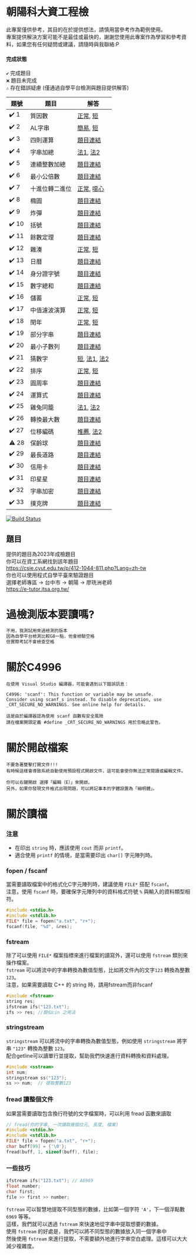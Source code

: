 ﻿# 朝陽科大資工程檢
此專案僅供參考，其目的在於提供想法，請慎用當參考作為範例使用。  
專案提供解決方案可能不是最佳或最快的，謝謝您使用此專案作為學習和參考資料，如果您有任何疑問或建議，請隨時與我聯絡:P  


#### 完成狀態
`✔️` 完成題目  
`❌` 題目未完成  
`⚠️` 存在錯誤疑慮 (僅通過自學平台檢測與題目提供解答)  


| 題號 | 題目                        | 解答                                                                                                                                                                                                                                                                                                                               |
| ---- | --------------------------- |----------------------------------------------------------------------------------------------------------------------------------------------------------------------------------------------------------------------------------------------------------------------------------------------------------------------------------|
| ✔️ 1 | 質因數                      | [正常](https://github.com/creeper531100/2023-cyutcsie-exam/blob/master/%E4%B8%80%E8%88%AC/1_%E6%AD%A3%E5%B8%B8.cpp), [短](https://github.com/creeper531100/2023-cyutcsie-exam/blob/master/%E4%B8%80%E8%88%AC/1_%E7%9F%AD.cpp)                                                                                                       |
| ✔️ 2 | AL字串                      | [簡易](https://github.com/creeper531100/2023-cyutcsie-exam/blob/master/%E4%B8%80%E8%88%AC/2_%E7%B0%A1%E6%98%93.cpp), [短](https://github.com/creeper531100/2023-cyutcsie-exam/blob/master/%E4%B8%80%E8%88%AC/2_%E7%9F%AD.cpp)                                                                                                       |
| ✔️ 3 | 四則運算                     | [題目連結](https://github.com/creeper531100/2023-cyutcsie-exam/blob/master/%E4%B8%80%E8%88%AC/3.cpp)                                                                                                                                                                                                                                 |
| ✔️ 4 | 字串加總                     | [法1](https://github.com/creeper531100/2023-cyutcsie-exam/blob/master/%E4%B8%80%E8%88%AC/4_%E6%B3%951.cpp), [法2](https://github.com/creeper531100/2023-cyutcsie-exam/blob/master/%E4%B8%80%E8%88%AC/4_%E6%B3%952.cpp)                                                                                                             |
| ✔️ 5 | 連續整數加總                   | [題目連結](https://github.com/creeper531100/2023-cyutcsie-exam/blob/master/%E4%B8%80%E8%88%AC/5.cpp)                                                                                                                                                                                                                                 |
| ✔️ 6 | 最小公倍數                    | [題目連結](https://github.com/creeper531100/2023-cyutcsie-exam/blob/master/%E4%B8%80%E8%88%AC/6.cpp)                                                                                                                                                                                                                                 |
| ✔️ 7 | 十進位轉二進位                  | [正常](https://github.com/creeper531100/2023-cyutcsie-exam/blob/master/%E4%B8%80%E8%88%AC/7_%E6%AD%A3%E5%B8%B8.cpp), [噁心](https://github.com/creeper531100/2023-cyutcsie-exam/blob/master/%E4%B8%80%E8%88%AC/7_%E5%99%81%E5%BF%83%E5%AF%AB%E6%B3%95.cpp)                                                                                              |
| ✔️ 8 | 橢圓                        | [題目連結](https://github.com/creeper531100/2023-cyutcsie-exam/blob/master/%E4%B8%80%E8%88%AC/8.cpp)                                                                                                                                                                                                                                 |
| ✔️ 9 | 炸彈                        | [題目連結](https://github.com/creeper531100/2023-cyutcsie-exam/blob/master/%E4%B8%80%E8%88%AC/9.cpp)                                                                                                                                                                                                                                 |
| ✔️ 10 | 括號                       | [題目連結](https://github.com/creeper531100/2023-cyutcsie-exam/blob/master/%E4%B8%80%E8%88%AC/10.cpp)                                                                                                                                                                                                                                |
| ✔️ 11 | 餘數定理                     | [題目連結](https://github.com/creeper531100/2023-cyutcsie-exam/blob/master/%E4%B8%80%E8%88%AC/11.cpp)                                                                                                                                                                                                                                |
| ✔️ 12 | 雜湊                       | [正常](https://github.com/creeper531100/2023-cyutcsie-exam/blob/master/%E4%B8%80%E8%88%AC/12_%E6%AD%A3%E5%B8%B8.cpp), [短](https://github.com/creeper531100/2023-cyutcsie-exam/blob/master/%E4%B8%80%E8%88%AC/12_%E7%9F%AD.cpp)                                                                                                     |
| ✔️ 13 | 日曆                       | [題目連結](https://github.com/creeper531100/2023-cyutcsie-exam/blob/master/%E4%B8%80%E8%88%AC/13.cpp)                                                                                                                                                                                                                                |
| ✔️ 14 | 身分證字號                    | [題目連結](https://github.com/creeper531100/2023-cyutcsie-exam/blob/master/%E4%B8%80%E8%88%AC/14.cpp)                                                                                                                                                                                                                                |
| ✔️ 15 | 數字總和                     | [題目連結](https://github.com/creeper531100/2023-cyutcsie-exam/blob/master/%E4%B8%80%E8%88%AC/15.cpp)                                                                                                                                                                                                                                |
| ✔️ 16 | 儲蓄                       | [正常](https://github.com/creeper531100/2023-cyutcsie-exam/blob/master/%E4%B8%80%E8%88%AC/16_%E6%AD%A3%E5%B8%B8.cpp), [短](https://github.com/creeper531100/2023-cyutcsie-exam/blob/master/%E4%B8%80%E8%88%AC/16_%E7%9F%AD.cpp)                                                                                                     |
| ✔️ 17 | 中值濾波演算                   | [正常](https://github.com/creeper531100/2023-cyutcsie-exam/blob/master/%E4%B8%80%E8%88%AC/17_%E6%AD%A3%E5%B8%B8.cpp), [短](https://github.com/creeper531100/2023-cyutcsie-exam/blob/master/%E4%B8%80%E8%88%AC/17_%E7%9F%AD.cpp)                                                                                                     |
| ✔️ 18 | 閏年                       | [正常](https://github.com/creeper531100/2023-cyutcsie-exam/blob/master/%E4%B8%80%E8%88%AC/18_%E6%AD%A3%E5%B8%B8.cpp), [短](https://github.com/creeper531100/2023-cyutcsie-exam/blob/master/%E4%B8%80%E8%88%AC/18_%E7%9F%AD.cpp)                                                                                                     |
| ✔️ 19 | 部分字串                     | [題目連結](https://github.com/creeper531100/2023-cyutcsie-exam/blob/master/%E4%B8%80%E8%88%AC/19.cpp)                                                                                                                                                                                                                                |
| ✔️ 20 | 最小子數列                    | [題目連結](https://github.com/creeper531100/2023-cyutcsie-exam/blob/master/%E4%B8%80%E8%88%AC/20.cpp)                                                                                                                                                                                                                                |
| ✔️ 21 | 猜數字                      | [短](https://github.com/creeper531100/2023-cyutcsie-exam/blob/master/%E4%B8%80%E8%88%AC/21_%E7%9F%AD.cpp), [法1](https://github.com/creeper531100/2023-cyutcsie-exam/blob/master/%E4%B8%80%E8%88%AC/21_%E6%B3%951.cpp), [法2](https://github.com/creeper531100/2023-cyutcsie-exam/blob/master/%E4%B8%80%E8%88%AC/21_%E6%B3%952.cpp) |
| ✔️ 22 | 排序                       | [正常](https://github.com/creeper531100/2023-cyutcsie-exam/blob/master/%E4%B8%80%E8%88%AC/22_%E6%AD%A3%E5%B8%B8.cpp), [短](https://github.com/creeper531100/2023-cyutcsie-exam/blob/master/%E4%B8%80%E8%88%AC/22_%E7%9F%AD.cpp)                                                                                                     |
| ✔️ 23 | 圓周率                      | [題目連結](https://github.com/creeper531100/2023-cyutcsie-exam/blob/master/%E4%B8%80%E8%88%AC/23.cpp)                                                                                                                                                                                                                                |
| ✔️ 24 | 運算式                      | [題目連結](https://github.com/creeper531100/2023-cyutcsie-exam/blob/master/%E4%B8%80%E8%88%AC/24.cpp)                                                                                                                                                                                                                                |
| ✔️ 25 | 雞兔同籠                     | [法1](https://github.com/creeper531100/2023-cyutcsie-exam/blob/master/%E4%B8%80%E8%88%AC/25_%E6%B3%951.cpp), [法2](https://github.com/creeper531100/2023-cyutcsie-exam/blob/master/%E4%B8%80%E8%88%AC/25_%E6%B3%952.cpp)                                                                                                           |
| ✔️ 26 | 轉換最大數                    | [題目連結](https://github.com/creeper531100/2023-cyutcsie-exam/blob/master/%E4%B8%80%E8%88%AC/26.cpp)                                                                                                                                                                                                                                |
| ✔️ 27 | 位移編碼                     | [推薦](https://github.com/creeper531100/2023-cyutcsie-exam/blob/master/%E4%B8%80%E8%88%AC/27_%E7%9F%AD.cpp), [法2](https://github.com/creeper531100/2023-cyutcsie-exam/blob/master/%E4%B8%80%E8%88%AC/27_%E6%AD%A3%E5%B8%B8.cpp)                                                                                                                       |
| ⚠️ 28 | 保齡球                      | [題目連結](https://github.com/creeper531100/2023-cyutcsie-exam/blob/master/%E4%B8%80%E8%88%AC/28.cpp)                                                                                                                                                                                                                                |
| ✔️ 29 | 最長道路                     | [題目連結](https://github.com/creeper531100/2023-cyutcsie-exam/blob/master/%E4%B8%80%E8%88%AC/29.cpp)                                                                                                                                                                                                                                |
| ✔️ 30 | 信用卡                      | [題目連結](https://github.com/creeper531100/2023-cyutcsie-exam/blob/master/%E4%B8%80%E8%88%AC/30_%E7%9F%AD.cpp)                                                                                                                                  |
| ✔️ 31 | 印星星                      | [題目連結](https://github.com/creeper531100/2023-cyutcsie-exam/blob/master/%E4%B8%80%E8%88%AC/31.cpp)                                                                                                                                                                                                                                |
| ✔️ 32 | 字串加密                     | [題目連結](https://github.com/creeper531100/2023-cyutcsie-exam/blob/master/%E4%B8%80%E8%88%AC/32.cpp)                                                                                                                                                                                                                                |
| ✔️ 33 | 撲克牌                      | [題目連結](https://github.com/creeper531100/2023-cyutcsie-exam/blob/master/%E4%B8%80%E8%88%AC/33.cpp)                                                                                                                                                                                                                                |


[![Build Status](https://travis-ci.org/joemccann/dillinger.svg?branch=master)]()

## 題目

提供的題目為2023年成檢題目  
你可以在資工系網找到該年題目  
https://csie.cyut.edu.tw/p/412-1044-811.php?Lang=zh-tw  
你也可以使用程式自學平臺來驗證題目  
選擇老師專區 -> 台中市 -> 朝陽 -> 廖珗洲老師  
https://e-tutor.itsa.org.tw/

# 過檢測版本要讀嗎?  

```cpp
不用，我測試用來過檢測的版本  
因為自學平台檢測比較G8一點，他會檢驗空格  
但實際考試不會檢查空格  
```

# 關於C4996

	在使用 Visual Studio 編譯器，可能會遇到以下錯誤訊息：
	
	C4996: 'scanf': This function or variable may be unsafe. 
	Consider using scanf_s instead. To disable deprecation, use _CRT_SECURE_NO_WARNINGS. See online help for details.
	
	這是由於編譯器認為使用 scanf 函數有安全風險
	請在檔案開頭定義 #define _CRT_SECURE_NO_WARNINGS 用於忽略此警告。

# 關於開啟檔案

	不要急著雙擊打開文件!!!
	有時候這樣會導致系統自動使用預設程式開啟文件，這可能會使你無法正常閱讀或編輯文件。

	你可以右鍵開啟 選擇「編輯（E）」來開啟。
	另外，如果你發現文件格式出現問題，可以將記事本的字體設置為「細明體」。

# 關於讀檔
### 注意
- 在印出 `string` 時，應該使用 `cout` 而非 `printf`。
- 適合使用 `printf` 的情境，是當需要印出 `char[]` 字元陣列時。

### fopen / fscanf
當需要讀取檔案中的格式化C字元陣列時，建議使用 `FILE*` 搭配 `fscanf`。  
注意，使用 `fscanf` 時，要確保字元陣列中的資料格式符號 `%` 與輸入的資料類型相符。
```cpp
#include <stdio.h>
#include <stdlib.h>
FILE* file = fopen("a.txt", "r+");
fscanf(file, "%d", &res);
```
### fstream
除了可以使用 `FILE*` 檔案指標來進行檔案的讀寫外，還可以使用 `fstream` 類別來操作檔案。  
`fstream` 可以將流中的字串轉換為數值型態，比如將文件內的文字`123` 轉換為整數 `123`。  
注意，如果需要讀取 C++ 的 string 時，請用fstream而非fscanf
```cpp
#include <fstream>
string res;
ifstream ifs("123.txt");
ifs >> res; //類似cin 之用法
```
### stringstream

`stringstream` 可以將流中的字串轉換為數值型態，例如使用 `stringstream` 將字串 `"123"` 轉換為整數 `123`。  
配合getline可以讀單行並提取，幫助我們快速進行資料轉換和資料處理。
```cpp
#include <sstream>
int num;
stringstream ss("123");
ss >> num;  // 提取整數123
```
### fread 讀整個文件
如果當需要讀取包含換行符號的文字檔案時，可以利用 fread 函數來讀取
```cpp
// fread(你的字串, 一次讀取幾個位元, 長度, 檔案)
#include <stdio.h>
#include <stdlib.h>
FILE* file = fopen("a.txt", "r+");
char buff[99] = {'\0'};
fread(buff, 1, sizeof(buff), file);
```

### 一些技巧
```cpp
ifstream ifs("123.txt"); // A6969
float number;
char first;
file >> first >> number; 
```
`fstream` 可以智慧地提取不同型態的數據，比如第一個字符 `'A'`，下一個浮點數 `6969` 等等。  
這樣，我們就可以透過 `fstream` 來快速地從字串中提取想要的數據。  
使用 `fstream` 的好處是，我們可以將不同型態的數據放入同一個字串中  
然後使用 `fstream` 來進行提取，不需要額外地進行字串空白處理。這樣可以大大減少複雜度。  
